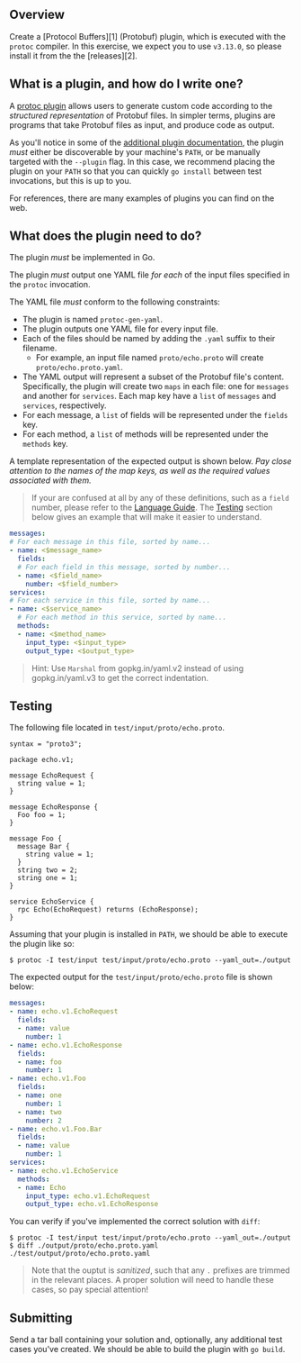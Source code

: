 ## Overview
Create a [Protocol Buffers][1] (Protobuf)
plugin, which is executed with the `protoc` compiler. In this
exercise, we expect you to use `v3.13.0`, so please install
it from the the [releases][2].


## What is a plugin, and how do I write one?

A [protoc plugin][3] allows users to generate custom code according
to the *structured representation* of Protobuf files. In simpler terms,
plugins are programs that take Protobuf files as input, and produce code
as output.

As you'll notice in some of the [additional plugin documentation][4],
the plugin *must* either be discoverable by your machine's `PATH`, or
be manually targeted with the `--plugin` flag. In this case, we recommend
placing the plugin on your `PATH` so that you can quickly `go install`
between test invocations, but this is up to you.

For references, there are many examples of plugins you can find on the web.

  [3]: https://developers.google.com/protocol-buffers/docs/reference/other#plugins
  [4]: https://developers.google.com/protocol-buffers/docs/reference/cpp/google.protobuf.compiler.plugin

## What does the plugin need to do?

The plugin *must* be implemented in Go.

The plugin *must* output one YAML file *for each* of the input files specified
in the `protoc` invocation.

The YAML file *must* conform to the following constraints:
* The plugin is named `protoc-gen-yaml`.
* The plugin outputs one YAML file for every input file.
* Each of the files should be named by adding the `.yaml` suffix to their filename.
  * For example, an input file named `proto/echo.proto` will create `proto/echo.proto.yaml`.
* The YAML output will represent a subset of the Protobuf file's content. Specifically,
  the plugin will create two `maps` in each file: one for `messages` and another for `services`.
  Each map key have a `list` of `messages` and `services`, respectively.
* For each message, a `list` of fields will be represented under the `fields` key.
* For each method, a `list` of methods will be represented under the `methods` key.

A template representation of the expected output is shown below. *Pay close attention to
the names of the map keys, as well as the required values associated with them.*

> If your are confused at all by any of these definitions, such as a `field` number,
  please refer to the [Language Guide][8]. The [Testing](#testing) section below gives
  an example that will make it easier to understand.

```yaml
messages:
# For each message in this file, sorted by name...
- name: <$message_name>
  fields:
  # For each field in this message, sorted by number...
  - name: <$field_name>
    number: <$field_number>
services:
# For each service in this file, sorted by name...
- name: <$service_name>
  # For each method in this service, sorted by name...
  methods:
  - name: <$method_name>
    input_type: <$input_type>
    output_type: <$output_type>
```

  [8]: https://developers.google.com/protocol-buffers/docs/overview

> Hint: Use `Marshal` from gopkg.in/yaml.v2 instead of using gopkg.in/yaml.v3 to get the correct indentation.

## Testing

The following file located in `test/input/proto/echo.proto`.

```
syntax = "proto3";

package echo.v1;

message EchoRequest {
  string value = 1;
}

message EchoResponse {
  Foo foo = 1;
}

message Foo {
  message Bar {
    string value = 1;
  }
  string two = 2;
  string one = 1;
}

service EchoService {
  rpc Echo(EchoRequest) returns (EchoResponse);
}
```

Assuming that your plugin is installed in `PATH`, we should be able to execute
the plugin like so:

```shell
$ protoc -I test/input test/input/proto/echo.proto --yaml_out=./output
```

The expected output for the `test/input/proto/echo.proto` file is shown below:

```yaml
messages:
- name: echo.v1.EchoRequest
  fields:
  - name: value
    number: 1
- name: echo.v1.EchoResponse
  fields:
  - name: foo
    number: 1
- name: echo.v1.Foo
  fields:
  - name: one
    number: 1
  - name: two
    number: 2
- name: echo.v1.Foo.Bar
  fields:
  - name: value
    number: 1
services:
- name: echo.v1.EchoService
  methods:
  - name: Echo
    input_type: echo.v1.EchoRequest
    output_type: echo.v1.EchoResponse
```

You can verify if you've implemented the correct solution with `diff`:

```shell
$ protoc -I test/input test/input/proto/echo.proto --yaml_out=./output
$ diff ./output/proto/echo.proto.yaml ./test/output/proto/echo.proto.yaml
```

> Note that the ouptut is *sanitized*, such that any `.` prefixes
  are trimmed in the relevant places. A proper solution will need
  to handle these cases, so pay special attention!

## Submitting

Send a tar ball containing your solution and, optionally, any additional test cases you've created.
We should be able to build the plugin with `go build`.
